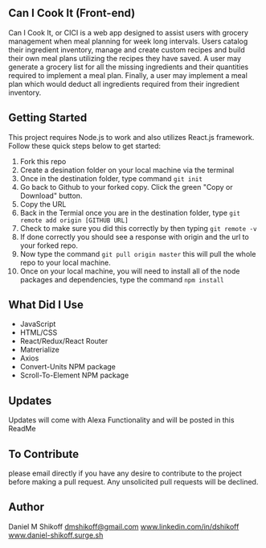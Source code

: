 ## Can I Cook It (Front-end)

Can I Cook It, or CICI is a web app designed to assist users with grocery management when meal planning for week long intervals. Users catalog their ingredient inventory, manage and create custom recipes and build their own meal plans utilizing the recipes they have saved. A user may generate a grocery list for all the missing ingredients and their quantities required to implement a meal plan. Finally, a user may implement a meal plan which would deduct all ingredients required from their ingredient inventory.

## Getting Started

This project requires Node.js to work and also utilizes React.js framework. Follow these quick steps below to get started:

1. Fork this repo
2. Create a desination folder on your local machine via the terminal
3. Once in the destination folder, type command ```git init```
4. Go back to Github to your forked copy. Click the green "Copy or Download" button.
5. Copy the URL
6. Back in the Termial once you are in the destination folder, type ```git remote add origin [GITHUB URL]```
7. Check to make sure you did this correctly by then typing ```git remote -v```
8. If done correctly you should see a response with origin and the url to your forked repo.
9. Now type the command ```git pull origin master``` this will pull the whole repo to your local machine.
10. Once on your local machine, you will need to install all of the node packages and dependencies, type the command ```npm install```

## What Did I Use

* JavaScript
* HTML/CSS
* React/Redux/React Router
* Matrerialize
* Axios
* Convert-Units NPM package
* Scroll-To-Element NPM package

## Updates

Updates will come with Alexa Functionality and will be posted in this ReadMe

## To Contribute

please email directly if you have any desire to contribute to the project before making a pull request. Any unsolicited pull requests will be declined.

## Author

Daniel M Shikoff
dmshikoff@gmail.com
www.linkedin.com/in/dshikoff
www.daniel-shikoff.surge.sh

